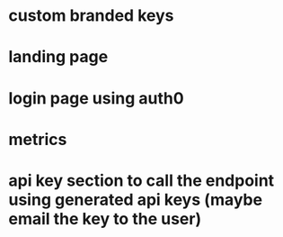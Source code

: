 # custom branded keys

# landing page

# login page using auth0

# metrics

# api key section to call the endpoint using generated api keys (maybe email the key to the user)

<!-- TODO: complete all todos -->
<!-- TODO: change all urls to use env vars -->

